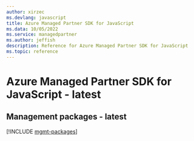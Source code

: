 ```yaml
---
author: xirzec
ms.devlang: javascript
title: Azure Managed Partner SDK for JavaScript
ms.data: 10/05/2022
ms.service: managedpartner
ms.author: jeffish
description: Reference for Azure Managed Partner SDK for JavaScript
ms.topic: reference
---
```

# Azure Managed Partner SDK for JavaScript - latest

## Management packages - latest
[!INCLUDE [mgmt-packages](managed-partner-mgmt-index.md)]